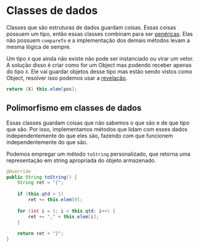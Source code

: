 # Classes de dados

Classes que são estruturas de dados guardam coisas. Essas coisas possuem um tipo, então essas classes combinam para ser [genéricas](classes-genericas.md). Elas não possuem `compareTo` e a implementação dos demais métodos levam a mesma lógica de sempre.

Um tipo `X` que ainda não existe não pode ser instanciado ou virar um vetor. A solução disso é criar como for um Object mas podendo receber apenas do tipo `X`. Ele vai guardar objetos desse tipo mas estão sendo vistos como Object, resolver isso podemos usar a [revelação](conversao-e-revelacao.md).

```java
return (X) this.elem[pos];
```

## Polimorfismo em classes de dados

Essas classes guardam coisas que não sabemos o que são e de que tipo que são. Por isso, implementamos métodos que lidam com esses dados independentemente do que eles são, fazendo com que funcionem independentemente do que são.&#x20;

Podemos empregar um método `toString` personalizado, que retorna uma representação em string apropriada do objeto armazenado.

```java
@Override
public String toString() {
    String ret = "{";
    
    if (this.qtd > 1)
        ret += this.elem[0];
    
    for (int i = 1; i < this.qtd; i++) {
        ret += "," + this.elem[i];
    }
    
    return ret + "}";
}
```
